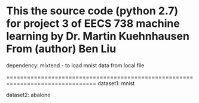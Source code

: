 This the source code (python 2.7) for project 3 of EECS 738 machine learning
by Dr. Martin Kuehnhausen
From (author) Ben Liu
================================================================================
dependency:
mlxtend - to load mnist data from local file

================================================================================
dataset1: mnist

dataset2: abalone
